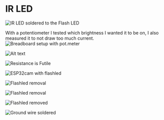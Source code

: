 # IR LED

![IR LED soldered to the Flash LED](<pic/OnlyFeathers ready.JPEG>)

With a potentiometer I tested which brightness I wanted it to be on, I also measured it to not draw too much current.
![Breadboard setup with pot.meter](<pic/OnlyFeathers LEDhack PotentiometerTest.png>)


![Alt text](<pic/OnlyFeathers LedHack (1).JPEG>)

![Resistance is Futile](<pic/OnlyFeathers LedHack (2).JPEG>) 

![ESP32cam with flashled](<pic/OnlyFeathers LedHack (3).JPEG>) 

![Flashled removal](<pic/OnlyFeathers LedHack (4).JPEG>) 

![Flashled removal](<pic/OnlyFeathers LedHack (5).JPEG>) 

![Flashled removed](<pic/OnlyFeathers LedHack (6).JPEG>) 

![Ground wire soldered](<pic/OnlyFeathers LedHack (7).JPEG>)



